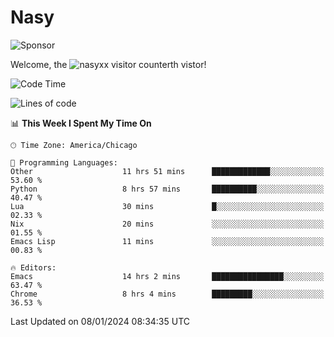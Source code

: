 # Nasy

<!--
<p align="center">
<img height="200" src="https://github-readme-stats.vercel.app/api?username=nasyxx&count_private=true&show_icons=true&theme=dracula&include_all_commits=true"/>
<img height="200" src="https://github-readme-stats.vercel.app/api/top-langs/?username=nasyxx&theme=dracula&hide=html,jupyter+notebook&count_private=true&show_icons=true"/>
</p>

  
----------------
-->

![Sponsor](https://img.shields.io/static/v1.svg?label=Sponsor&message=%E2%9D%A4&logo=GitHub&style=flat&color=pink)
 
Welcome, the ![nasyxx visitor counter](https://count.getloli.com/get/@nasyxx?theme=rule34)th vistor!
 
<!--START_SECTION:waka-->
![Code Time](http://img.shields.io/badge/Code%20Time-4%2C201%20hrs%2047%20mins-blue)

![Lines of code](https://img.shields.io/badge/From%20Hello%20World%20I%27ve%20Written-6.3%20million%20lines%20of%20code-blue)

📊 **This Week I Spent My Time On** 

```text
🕑︎ Time Zone: America/Chicago

💬 Programming Languages: 
Other                    11 hrs 51 mins      █████████████░░░░░░░░░░░░   53.60 % 
Python                   8 hrs 57 mins       ██████████░░░░░░░░░░░░░░░   40.47 % 
Lua                      30 mins             █░░░░░░░░░░░░░░░░░░░░░░░░   02.33 % 
Nix                      20 mins             ░░░░░░░░░░░░░░░░░░░░░░░░░   01.55 % 
Emacs Lisp               11 mins             ░░░░░░░░░░░░░░░░░░░░░░░░░   00.83 % 

🔥 Editors: 
Emacs                    14 hrs 2 mins       ████████████████░░░░░░░░░   63.47 % 
Chrome                   8 hrs 4 mins        █████████░░░░░░░░░░░░░░░░   36.53 % 
```


 Last Updated on 08/01/2024 08:34:35 UTC
<!--END_SECTION:waka-->

<!-- ![visitors](https://visitor-badge.laobi.icu/badge?page_id=nasyxx.nasyxx) -->

